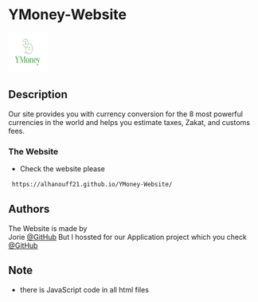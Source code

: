 # YMoney-Website

 <img src="logo.jpg" alt="Logo" width="80" height="80">

## Description

Our site provides you with currency conversion for the 8 most powerful currencies in the world and helps you estimate taxes, Zakat, and customs fees.





### The Website

* Check the website please
 ```sh
  https://alhanouff21.github.io/YMoney-Website/
  ```


## Authors

The Website is made by  
Jorie
[@GitHub](https://github.com/JorieSK)
But I hossted for our Application project which you check [@GitHub](https://github.com/JorieSK/YMoney)


## Note
* there is JavaScript code in all html files 

